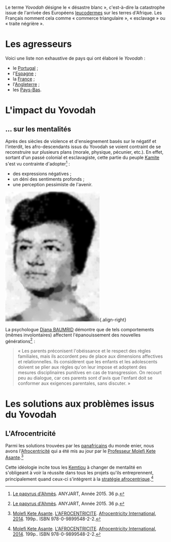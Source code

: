 <!-- TITLE: Yovodah (traite négriègre, commerce triangulaire, esclavage) -->
<!-- SUBTITLE: Définition du terme Yovodah -->

Le terme *Yovodah* désigne le « désastre blanc », c'est-à-dire la catastrophe issue de l'arrivée des Européens [leucodermes](/terminologie/francais/leucoderme) sur les terres d'Afrique. Les Français nomment cela comme « commerce triangulaire », « esclavage » ou « traite négrière ».

# Les agresseurs
Voici une liste non exhaustive de pays qui ont élaboré le *Yovodah* :
* le [Portugal](/geographie/pays/europe/ouest/portugal) ;
* l'[Espagne](/geographie/pays/europe/ouest/espagne) ;
* la [France](/geographie/pays/europe/ouest/france) ;
* l'[Angleterre](/geographie/pays/europe/ouest/angleterre) ;
* les [Pays-Bas](/geographie/pays/europe/ouest/pays-bas).

# L'impact du Yovodah
## … sur les mentalités
Après des siècles de violence et d'ensiegnement basés sur le négatif et l'interdit, les afro-descendants issus du Yovodah se voient contraint de se reconstruire sur plusieurs plans (morale, physique, pécunier, etc.). En effet, sortant d'un passé colonial et esclavagiste, cette partie du peuple [Kamite](/peuple/afrique/nord-est/empire/kmt/kemtiou) s'est vu contrainte d'adopter[^1] :
* des expressions négatives ;
* un déni des sentiments profonds ;
* une perception pessimiste de l'avenir.

![Diana Blumberg Baumrind 2 C 1965](/uploads/personnalite/diana-blumberg-baumrind-2-c-1965.png "Diana Blumberg Baumrind, en 1965"){.align-right}

La psychologue [Diana BAUMRID](https://fr.wikipedia.org/wiki/Diana_Baumrind) démontre que de tels comportements (mêmes involontaires) affectent l'épanouissement des nouvelles générations[^1] :
> « Les parents préconisent l'obéissance et le respect des règles familiales, mais ils accordent peu de place aux dimensions affectives et relationnelles. Ils considèrent que les enfants et les adolescents doivent se plier aux règles qu'on leur impose et adoptent des mesures disciplinaires punitives en cas de transgression. On recourt peu au dialogue, car ces parents sont d'avis que l'enfant doit se conformer aux exigences parentales, sans discuter. »

# Les solutions aux problèmes issus du Yovodah
## L'Afrocentricité
Parmi les solutions trouvées par les [panafricains](/ideologie/mouvement-panafricain) du monde enier, nous avons l'[Afrocentricité](/ideologie/afrocentricite) qui a été mis au jour par le [Professeur Molefi Kete Asante](/personnalite/homme/polymathe/tarana/nord/pays/etats-unis/molefi-kete-asante).[^2]

Cette idéologie incite tous les [Kemtiou](/peuple/afrique/nord-est/empire/kmt/kemtiou) à changer de mentalité en s'obligeant à voir la réussite dans tous les projets qu'ils entreprennent, principalement quand ceux-ci s'intègrent à la [stratégie afrocentrique](/ideologie/afrocentricite/strategie-afroncentrique).[^2]


[^1]: [Le papyrus d'Ahmès](/ouvrage/revue/caraibes/sud/departement/madinina/le-papyrus-d-ahmes). ANYJART, Année 2015. 36 p.
[^2]: [Molefi Kete Asante](/personnalite/homme/polymathe/tarana/nord/pays/etats-unis/molefi-kete-asante). [L'AFROCENTRICITE](/ouvrage/these/tamara/nord/pays/etats-unis/lafrocentricite). [Afrocentricity International](/organisme/a-classer/international/ai), [2014](). 199p.. ISBN 978-0-9899548-2-2.